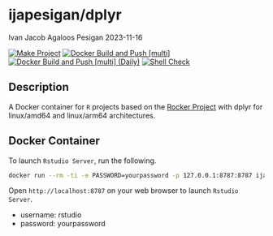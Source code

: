 ijapesigan/dplyr
================
Ivan Jacob Agaloos Pesigan
2023-11-16

<!-- README.md is generated from .setup/readme/README.Rmd. Please edit that file -->
<!-- badges: start -->

[![Make
Project](https://github.com/ijapesigan/docker-dplyr/actions/workflows/make.yml/badge.svg)](https://github.com/ijapesigan/docker-dplyr/actions/workflows/make.yml)
[![Docker Build and Push
\[multi\]](https://github.com/ijapesigan/docker-dplyr/actions/workflows/docker-build-push-multi.yml/badge.svg)](https://github.com/ijapesigan/docker-dplyr/actions/workflows/docker-build-push-multi.yml)
[![Docker Build and Push \[multi\]
(Daily)](https://github.com/ijapesigan/docker-dplyr/actions/workflows/docker-build-push-daily-multi.yml/badge.svg)](https://github.com/ijapesigan/docker-dplyr/actions/workflows/docker-build-push-daily-multi.yml)
[![Shell
Check](https://github.com/ijapesigan/docker-dplyr/actions/workflows/shellcheck.yml/badge.svg)](https://github.com/ijapesigan/docker-dplyr/actions/workflows/shellcheck.yml)
<!-- badges: end -->

## Description

A Docker container for `R` projects based on the [Rocker
Project](https://rocker-project.org/) with dplyr for linux/amd64 and
linux/arm64 architectures.

## Docker Container

To launch `Rstudio Server`, run the following.

``` bash
docker run --rm -ti -e PASSWORD=yourpassword -p 127.0.0.1:8787:8787 ijapesigan/dplyr:main
```

Open `http://localhost:8787` on your web browser to launch
`Rstudio Server`.

- username: rstudio
- password: yourpassword
